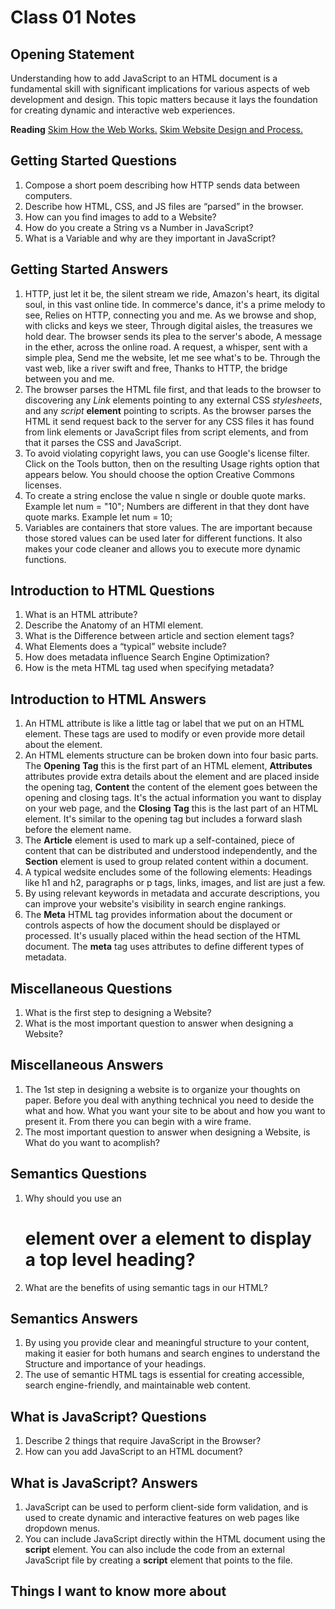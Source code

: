 # Class 01 Notes

## Opening Statement

Understanding how to add JavaScript to an HTML document is a fundamental skill with significant implications for various aspects of web development and design. This topic matters because it lays the foundation for creating dynamic and interactive web experiences.

**Reading**
[Skim How the Web Works.](https://developer.mozilla.org/en-US/docs/Learn/Getting_started_with_the_web/How_the_Web_works)
[Skim Website Design and Process.](https://developer.mozilla.org/en-US/docs/Learn/Getting_started_with_the_web/What_will_your_website_look_like)

## Getting Started Questions

1. Compose a short poem describing how HTTP sends data between computers.
1. Describe how HTML, CSS, and JS files are “parsed” in the browser.
1. How can you find images to add to a Website?
1. How do you create a String vs a Number in JavaScript?
1. What is a Variable and why are they important in JavaScript?

## Getting Started Answers

1. HTTP, just let it be, the silent stream we ride, Amazon's heart, its digital soul, in this vast online tide. In commerce's dance, it's a prime melody to see, Relies on HTTP, connecting you and me. As we browse and shop, with clicks and keys we steer, Through digital aisles, the treasures we hold dear. The browser sends its plea to the server's abode, A message in the ether, across the online road. A request, a whisper, sent with a simple plea, Send me the website, let me see what's to be. Through the vast web, like a river swift and free, Thanks to HTTP, the bridge between you and me.
1. The browser parses the HTML file first, and that leads to the browser to discovering any _Link_ elements pointing to any external CSS _stylesheets_, and any _script_ **element** pointing to scripts. As the browser parses the HTML it send request back to the server for any CSS files it has found from link elements or JavaScript files from script elements, and  from that it parses the CSS and JavaScript.
1. To avoid violating copyright laws, you can use Google's license filter. Click on the Tools button, then on the resulting Usage rights option that appears below. You should choose the option Creative Commons licenses.
1. To create a string enclose the value n single or double quote marks. Example let num = "10"; Numbers are different in that they dont have quote marks. Example let num = 10;
1. Variables are containers that store values. The are important because those stored values can be used later for different functions. It also makes your code cleaner and allows you to execute more dynamic functions.

## Introduction to HTML Questions

1. What is an HTML attribute?
1. Describe the Anatomy of an HTMl element.
1. What is the Difference between article and section element tags?
1. What Elements does a “typical” website include?
1. How does metadata influence Search Engine Optimization?
1. How is the meta HTML tag used when specifying metadata?

## Introduction to HTML Answers

1. An HTML attribute is like a little tag or label that we put on an HTML element. These tags are used to modify or even provide more detail about the element.
1. An HTML elements structure can be broken down into four basic parts. The **Opening** **Tag** this is the first part of an HTML element, **Attributes** attributes provide extra details about the element and are placed inside the opening tag, **Content** the content of the element goes between the opening and closing tags. It's the actual information you want to display on your web page, and the **Closing** **Tag** this is the last part of an HTML element. It's similar to the opening tag but includes a forward slash before the element name.
1. The **Article** element is used to mark up a self-contained, piece of content that can be distributed and understood independently, and the **Section** element is used to group related content within a document.
1. A typical wedsite encludes some of the following elements: Headings like h1 and h2, paragraphs or p tags, links, images, and list are just a few.
1. By using relevant keywords in metadata and accurate descriptions, you can improve your website's visibility in search engine rankings.
1. The **Meta** HTML tag provides information about the document or controls aspects of how the document should be displayed or processed. It's usually placed within the head section of the HTML document. The **meta** tag uses attributes to define different types of metadata.

## Miscellaneous Questions

1. What is the first step to designing a Website?
1. What is the most important question to answer when designing a Website?

## Miscellaneous Answers

1. The 1st step in designing a website is to organize your thoughts on paper. Before you deal with anything technical you need to deside the what and how. What you want your site to be about and how you want to present it. From there you can begin with a wire frame.
1. The most important question to answer when designing a Website, is What do you want to acomplish?

## Semantics Questions

1. Why should you use an <h1> element over a <span> element to display a top level heading?
1. What are the benefits of using semantic tags in our HTML?

## Semantics Answers

1. By using you provide clear and meaningful structure to your content, making it easier for both humans and search engines to understand the Structure and importance of your headings.
1. The use of semantic HTML tags is essential for creating accessible, search engine-friendly, and maintainable web content.

## What is JavaScript? Questions

1. Describe 2 things that require JavaScript in the Browser?
1. How can you add JavaScript to an HTML document?

## What is JavaScript? Answers

1. JavaScript can be used to perform client-side form validation, and is used to create dynamic and interactive features on web pages like dropdown menus.
1. You can include JavaScript directly within the HTML document using the **script** element. You can also include the code from an external JavaScript file by creating a **script** element that points to the file.

## Things I want to know more about
